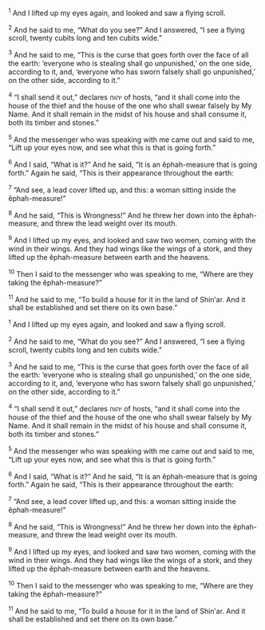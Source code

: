 <sup>1</sup> And I lifted up my eyes again, and looked and saw a flying scroll.

<sup>2</sup> And he said to me, “What do you see?” And I answered, “I see a flying scroll, twenty cubits long and ten cubits wide.”

<sup>3</sup> And he said to me, “This is the curse that goes forth over the face of all the earth: ‘everyone who is stealing shall go unpunished,’ on the one side, according to it, and, ‘everyone who has sworn falsely shall go unpunished,’ on the other side, according to it.”

<sup>4</sup> “I shall send it out,” declares יהוה of hosts, “and it shall come into the house of the thief and the house of the one who shall swear falsely by My Name. And it shall remain in the midst of his house and shall consume it, both its timber and stones.”

<sup>5</sup> And the messenger who was speaking with me came out and said to me, “Lift up your eyes now, and see what this is that is going forth.”

<sup>6</sup> And I said, “What is it?” And he said, “It is an ĕphah-measure that is going forth.” Again he said, “This is their appearance throughout the earth:

<sup>7</sup> “And see, a lead cover lifted up, and this: a woman sitting inside the ĕphah-measure!”

<sup>8</sup> And he said, “This is Wrongness!” And he threw her down into the ĕphah-measure, and threw the lead weight over its mouth.

<sup>9</sup> And I lifted up my eyes, and looked and saw two women, coming with the wind in their wings. And they had wings like the wings of a stork, and they lifted up the ĕphah-measure between earth and the heavens.

<sup>10</sup> Then I said to the messenger who was speaking to me, “Where are they taking the ĕphah-measure?”

<sup>11</sup> And he said to me, “To build a house for it in the land of Shin‛ar. And it shall be established and set there on its own base.”

<sup>1</sup> And I lifted up my eyes again, and looked and saw a flying scroll.

<sup>2</sup> And he said to me, “What do you see?” And I answered, “I see a flying scroll, twenty cubits long and ten cubits wide.”

<sup>3</sup> And he said to me, “This is the curse that goes forth over the face of all the earth: ‘everyone who is stealing shall go unpunished,’ on the one side, according to it, and, ‘everyone who has sworn falsely shall go unpunished,’ on the other side, according to it.”

<sup>4</sup> “I shall send it out,” declares יהוה of hosts, “and it shall come into the house of the thief and the house of the one who shall swear falsely by My Name. And it shall remain in the midst of his house and shall consume it, both its timber and stones.”

<sup>5</sup> And the messenger who was speaking with me came out and said to me, “Lift up your eyes now, and see what this is that is going forth.”

<sup>6</sup> And I said, “What is it?” And he said, “It is an ĕphah-measure that is going forth.” Again he said, “This is their appearance throughout the earth:

<sup>7</sup> “And see, a lead cover lifted up, and this: a woman sitting inside the ĕphah-measure!”

<sup>8</sup> And he said, “This is Wrongness!” And he threw her down into the ĕphah-measure, and threw the lead weight over its mouth.

<sup>9</sup> And I lifted up my eyes, and looked and saw two women, coming with the wind in their wings. And they had wings like the wings of a stork, and they lifted up the ĕphah-measure between earth and the heavens.

<sup>10</sup> Then I said to the messenger who was speaking to me, “Where are they taking the ĕphah-measure?”

<sup>11</sup> And he said to me, “To build a house for it in the land of Shin‛ar. And it shall be established and set there on its own base.”

